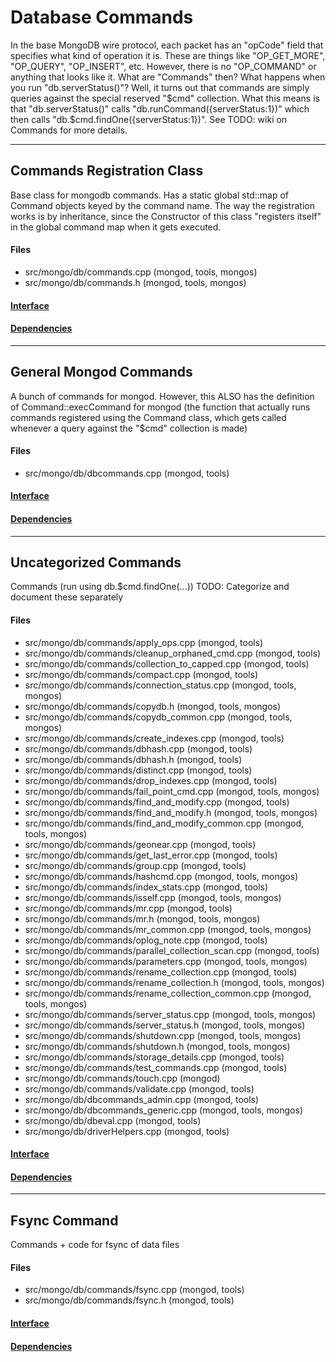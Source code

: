 # Database Commands
In the base MongoDB wire protocol, each packet has an "opCode" field that specifies what kind of operation it is.  These are things like "OP\_GET\_MORE", "OP\_QUERY", "OP\_INSERT", etc.
However, there is no "OP\_COMMAND" or anything that looks like it.  What are "Commands" then? What happens when you run "db.serverStatus()"?
Well, it turns out that commands are simply queries against the special reserved "$cmd" collection.  What this means is that "db.serverStatus()" calls "db.runCommand({serverStatus:1})" which then calls "db.$cmd.findOne({serverStatus:1})".
See TODO: wiki on Commands for more details.


-------------

## Commands Registration Class
Base class for mongodb commands. Has a static global std::map of Command objects keyed by the command name.  The way the registration works is by inheritance, since the Constructor of this class "registers itself" in the global command map when it gets executed.

#### Files
- src/mongo/db/commands.cpp   (mongod, tools, mongos)
- src/mongo/db/commands.h   (mongod, tools, mongos)

#### [Interface](interface/0)

#### [Dependencies](dependencies/0)

-------------

## General Mongod Commands
A bunch of commands for mongod. However, this ALSO has the definition of Command::execCommand for  mongod (the function that actually runs commands registered using the Command class, which gets  called whenever a query against the "$cmd" collection is made)

#### Files
- src/mongo/db/dbcommands.cpp   (mongod, tools)

#### [Interface](interface/1)

#### [Dependencies](dependencies/1)

-------------

## Uncategorized Commands
Commands (run using db.$cmd.findOne(...))
TODO: Categorize and document these separately

#### Files
- src/mongo/db/commands/apply\_ops.cpp   (mongod, tools)
- src/mongo/db/commands/cleanup\_orphaned\_cmd.cpp   (mongod, tools)
- src/mongo/db/commands/collection\_to\_capped.cpp   (mongod, tools)
- src/mongo/db/commands/compact.cpp   (mongod, tools)
- src/mongo/db/commands/connection\_status.cpp   (mongod, tools, mongos)
- src/mongo/db/commands/copydb.h   (mongod, tools, mongos)
- src/mongo/db/commands/copydb\_common.cpp   (mongod, tools, mongos)
- src/mongo/db/commands/create\_indexes.cpp   (mongod, tools)
- src/mongo/db/commands/dbhash.cpp   (mongod, tools)
- src/mongo/db/commands/dbhash.h   (mongod, tools)
- src/mongo/db/commands/distinct.cpp   (mongod, tools)
- src/mongo/db/commands/drop\_indexes.cpp   (mongod, tools)
- src/mongo/db/commands/fail\_point\_cmd.cpp   (mongod, tools, mongos)
- src/mongo/db/commands/find\_and\_modify.cpp   (mongod, tools)
- src/mongo/db/commands/find\_and\_modify.h   (mongod, tools, mongos)
- src/mongo/db/commands/find\_and\_modify\_common.cpp   (mongod, tools, mongos)
- src/mongo/db/commands/geonear.cpp   (mongod, tools)
- src/mongo/db/commands/get\_last\_error.cpp   (mongod, tools)
- src/mongo/db/commands/group.cpp   (mongod, tools)
- src/mongo/db/commands/hashcmd.cpp   (mongod, tools, mongos)
- src/mongo/db/commands/index\_stats.cpp   (mongod, tools)
- src/mongo/db/commands/isself.cpp   (mongod, tools, mongos)
- src/mongo/db/commands/mr.cpp   (mongod, tools)
- src/mongo/db/commands/mr.h   (mongod, tools, mongos)
- src/mongo/db/commands/mr\_common.cpp   (mongod, tools, mongos)
- src/mongo/db/commands/oplog\_note.cpp   (mongod, tools)
- src/mongo/db/commands/parallel\_collection\_scan.cpp   (mongod, tools)
- src/mongo/db/commands/parameters.cpp   (mongod, tools, mongos)
- src/mongo/db/commands/rename\_collection.cpp   (mongod, tools)
- src/mongo/db/commands/rename\_collection.h   (mongod, tools, mongos)
- src/mongo/db/commands/rename\_collection\_common.cpp   (mongod, tools, mongos)
- src/mongo/db/commands/server\_status.cpp   (mongod, tools, mongos)
- src/mongo/db/commands/server\_status.h   (mongod, tools, mongos)
- src/mongo/db/commands/shutdown.cpp   (mongod, tools, mongos)
- src/mongo/db/commands/shutdown.h   (mongod, tools, mongos)
- src/mongo/db/commands/storage\_details.cpp   (mongod, tools)
- src/mongo/db/commands/test\_commands.cpp   (mongod, tools)
- src/mongo/db/commands/touch.cpp   (mongod)
- src/mongo/db/commands/validate.cpp   (mongod, tools)
- src/mongo/db/dbcommands\_admin.cpp   (mongod, tools)
- src/mongo/db/dbcommands\_generic.cpp   (mongod, tools, mongos)
- src/mongo/db/dbeval.cpp   (mongod, tools)
- src/mongo/db/driverHelpers.cpp   (mongod, tools)

#### [Interface](interface/2)

#### [Dependencies](dependencies/2)

-------------

## Fsync Command
Commands + code for fsync of data files

#### Files
- src/mongo/db/commands/fsync.cpp   (mongod, tools)
- src/mongo/db/commands/fsync.h   (mongod, tools)

#### [Interface](interface/3)

#### [Dependencies](dependencies/3)
